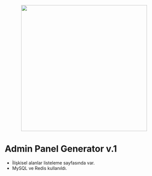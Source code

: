 <p align="center"><img src="https://res.cloudinary.com/dtfbvvkyp/image/upload/v1566331377/laravel-logolockup-cmyk-red.svg" width="400"></p>

# Admin Panel Generator v.1
- İlişkisel alanlar listeleme sayfasında var.
- MySQL ve Redis kullanıldı. 

